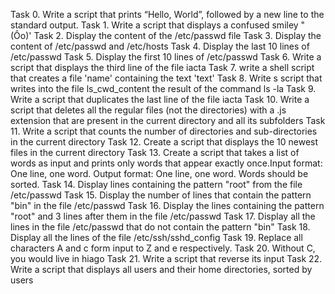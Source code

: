 Task 0. Write a script that prints “Hello, World”, followed by a new line to the standard output.
Task 1. Write a script that displays a confused smiley "(Ôo)'
Task 2. Display the content of the /etc/passwd file
Task 3. Display the content of /etc/passwd and /etc/hosts
Task 4. Display the last 10 lines of /etc/passwd
Task 5. Display the first 10 lines of /etc/passwd
Task 6. Write a script that displays the third line of the file iacta
Task 7. write a shell script that creates a file 'name' containing the text 'text'
Task 8. Write s script that writes into the file ls_cwd_content the result of the command ls -la
Task 9. Write a script that duplicates the last line of the file iacta
Task 10. Write a script that deletes all the regular files (not the directories) with a .js extension that are present in the current directory and all its subfolders
Task 11. Write a script that counts the number of directories and sub-directories in the current directory
Task 12. Create a script that displays the 10 newest files in the current directory
Task 13. Create a script that takes a list of words as input and prints only words that appear exactly once.Input format: One line, one word. Output format: One line, one word. Words should be sorted. 
Task 14. Display lines containing the pattern "root" from the file /etc/passwd
Task 15. Display the number of lines that contain the pattern "bin" in the file /etc/passwd
Task 16. Display the lines containing the pattern "root" and 3 lines after them in the file /etc/passwd
Task 17. Display all the lines in the file /etc/passwd that do not contain the pattern "bin"
Task 18. Display all the lines of the file /etc/ssh/sshd_config
Task 19. Replace all characters A and c form input to Z and e respectively.
Task 20. Without C, you would live in hiago
Task 21. Write a script that reverse its input
Task 22. Write a script that displays all users and their home directories, sorted by users
